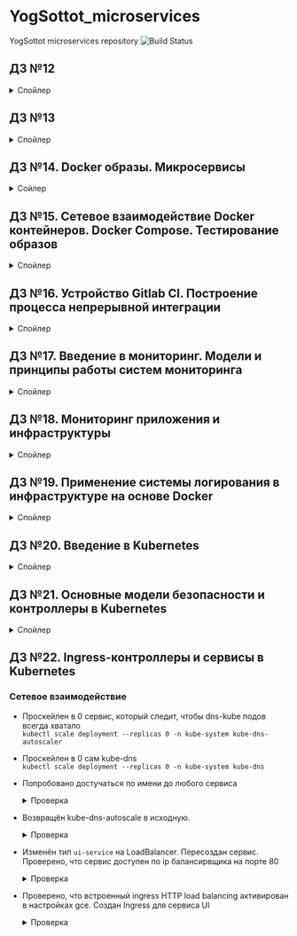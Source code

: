 # YogSottot_microservices

YogSottot microservices repository ![Build Status](https://travis-ci.com/Otus-DevOps-2018-11/YogSottot_microservices.svg?branch=master)

## ДЗ №12  

<details><summary>Спойлер</summary><p>

- Установлены Docker, docker-compose, docker-machine  
- Запущен ```docker run hello-world```  
- Запущен ```docker run -it ubuntu:16.04 /bin/bash``` несколько раз с созданием файл в одном из контейнеров  
- Найден старый контейнер ```docker ps -a```
- Подключился к старому контейнеру ```docker start 4c47507d586b && docker attach 4c47507d586b```  
- Создал образ на основе этого контейнера ```docker commit 4c47507d586b yogsottot/ubuntu-tmp-file```
- Сохранил вывод команды ```docker images``` в файл ```docker-monolith/docker-1.log```  

### Задание со *  

- Сравнил вывод двух следующих команд  

  ```bash

  >docker inspect <u_container_id>
  >docker inspect <u_image_id>
  
  ```

- На основе вывода команд выяснил чем отличается контейнер от образа. Объяснение дописано в файл docker-monolith/docker-1.log  

</p></details>

## ДЗ №13  

<details><summary>Спойлер</summary><p>

- Создан новый проект в gce ```gcloud projects create docker-231609 --name docker``` и выбран по умолчанию ```gcloud config set project docker-231609```  
- Экспортирована переменная с id проекта ```export GOOGLE_PROJECT=docker-231609```
- Создана впс в gcp с помощью docker-machine

  ```bash

  $ docker-machine create --driver google \
  --google-machine-image https://www.googleapis.com/compute/v1/projects/ubuntu-os-cloud/global/images/family/ubuntu-1604-lts \
  --google-machine-type n1-standard-1 \
  --google-zone europe-north1-b \
  docker-host
  
  ```

  <details><summary>Запуск</summary><p>

  ```bash
  Running pre-create checks...
  (docker-host) Check that the project exists
  (docker-host) Check if the instance already exists
  Creating machine...
  (docker-host) Generating SSH Key
  (docker-host) Creating host...
  (docker-host) Opening firewall ports
  (docker-host) Creating instance
  (docker-host) Waiting for Instance
  (docker-host) Uploading SSH Key
  Waiting for machine to be running, this may take a few minutes...
  Detecting operating system of created instance...
  Waiting for SSH to be available...
  Detecting the provisioner...
  Provisioning with ubuntu(systemd)...
  Installing Docker...
  Copying certs to the local machine directory...
  Copying certs to the remote machine...
  Setting Docker configuration on the remote daemon...
  Checking connection to Docker...
  Docker is up and running!
  To see how to connect your Docker Client to the Docker Engine running on this virtual machine, run: docker-machine env docker-host

  ```

  ```bash

  docker-machine env docker-host
  export DOCKER_TLS_VERIFY="1"
  export DOCKER_HOST="tcp://35.228.237.45:2376"
  export DOCKER_CERT_PATH="~/.docker/machine/machines/docker-host"
  export DOCKER_MACHINE_NAME="docker-host"
  # Run this command to configure your shell:
  # eval $(docker-machine env docker-host)

  ```

  </p></details>

- Добавлены dockerfile и дополнительные файлы для создания образа  
- Создан образ

  <details><summary>Создание</summary><p>

  ```bash

  docker build -t reddit:latest .
  ...
      Removing intermediate container bb9ca919facb
   ---> 83511ea833a6
  Step 9/10 : RUN chmod 0777 /start.sh
   ---> Running in 701a752398c7
  Removing intermediate container 701a752398c7
   ---> 6467da45c817
  Step 10/10 : CMD ["/start.sh"]
   ---> Running in e35e7764a918
  Removing intermediate container e35e7764a918
   ---> 46b066c0201a
  Successfully built 46b066c0201a
  Successfully tagged reddit:latest

  ```

  ```bash

  > docker images -a
  REPOSITORY          TAG                 IMAGE ID            CREATED             SIZE
  <none>              <none>              6467da45c817        3 minutes ago       678MB
  reddit              latest              46b066c0201a        3 minutes ago       678MB
  <none>              <none>              83511ea833a6        3 minutes ago       678MB
  <none>              <none>              fb427dbce449        3 minutes ago       639MB
  <none>              <none>              b2b1cf19a8e9        3 minutes ago       639MB
  <none>              <none>              1eeb04537b82        3 minutes ago       639MB
  <none>              <none>              c9f32f0bc094        3 minutes ago       639MB
  <none>              <none>              8cb982c3c72f        3 minutes ago       638MB
  <none>              <none>              45c5c48188b6        4 minutes ago       636MB
  ubuntu              16.04               7e87e2b3bf7a        3 weeks ago         117MB

  ```

  </p></details>

- Запущен контейнер ```docker run --name reddit -d --network=host reddit:latest```  
- Разрешён входящий TCP-трафик на порт 9292

  ```bash

  $ gcloud compute firewall-rules create reddit-app \
  --allow tcp:9292 \
  --target-tags=docker-machine \
  --description="Allow PUMA connections" \
  --direction=INGRESS

  ```

- Проверено, что приложение стало доступным  
- Аутентифицирован на docker hub с хранением секрета через [```docker-credential-pass```](https://github.com/docker/docker-credential-helpers/issues/102#issuecomment-388974092)  
- Образ помечен тегом ```docker tag reddit:latest yogsottot/otus-reddit:1.0```  
- Образ загружен в docker.hub ```docker push yogsottot/otus-reddit:1.0```  
- Загруженный контейнер запущен локально ```docker run --name reddit -d -p 9292:9292 yogsottot/otus-reddit:1.0```  

- C помощью следующих команд:
  - изучены логи контейнера ```docker logs reddit -f```

    <details><summary>Логи контейнера</summary><p>

    ```bash
  
    >docker logs reddit -f
    about to fork child process, waiting until server is ready for connections.
    forked process: 9
    ERROR: child process failed, exited with error number 100
    Puma starting in single mode...
    * Version 3.10.0 (ruby 2.3.1-p112), codename: Russell's Teapot
    * Min threads: 0, max threads: 16
    * Environment: development
    /reddit/helpers.rb:4: warning: redefining `object_id' may cause serious problems
    D, [2019-02-13T11:38:16.872960 #14] DEBUG -- : MONGODB | Topology type 'unknown' initializing.
    D, [2019-02-13T11:38:16.873074 #14] DEBUG -- : MONGODB | Server 127.0.0.1:27017 initializing.
    D, [2019-02-13T11:56:02.170351 #13] DEBUG -- : MONGODB | Connection refused - connect(2) for 127.0.0.1:27017
    * Listening on tcp://0.0.0.0:9292
    Use Ctrl-C to stop

    ```

    </p></details>

  - зашёл в выполняемый контейнер ```docker exec -it reddit bash```
  - посмотрел список процессов  ```ps auxf```

    <details><summary>Процессы контейнера</summary><p>

    ```bash

    root@e88d520c0836:/# ps auxf
    USER       PID %CPU %MEM    VSZ   RSS TTY      STAT START   TIME COMMAND
    root       174  0.0  0.0  18236  3316 pts/0    Ss   11:59   0:00 bash
    root       234  0.0  0.0  34424  2960 pts/0    R+   12:00   0:00  \_ ps auxf
    root         1  0.0  0.0  18032  2772 ?        Ss   11:56   0:00 bash /start.sh
    root        13  0.2  0.4 651060 32428 ?        Sl   11:56   0:00 puma 3.10.0 (tcp://0.0.0.0:9292) [reddit]

    ```

    </p></details>

  - при просмотре логов была выявлена проблема с запуском mongodb

    <details><summary>Логи mongodb</summary><p>

    ```bash

    ERROR: Insufficient free space for journal files
    [initandlisten] Please make at least 3379MB available in /var/lib/mongodb/journal or use --smallfiles
  
    ```

    </p></details>

    Проблема решена путём внесения изменений в конфиг ```mongod.conf```, а также исправлением опечатки в ```start.sh```  
    Был создан исправленный образ yogsottot/otus-reddit:1.02
    Удалил старый контейнер и запустил новый ```docker run --name reddit -d -p 9292:9292 yogsottot/otus-reddit:1.02```

    <details><summary>Изменения</summary><p>

    ```bash
    cat /etc/mongod.conf

    storage:
        smallFiles: true

    ```

    ```bash

    cat start.sh
    --config /etc/mongod.conf вместо /etc/mongodb.conf

    ```

    </p></details>

  - вызвал остановку контейнера ```killall5 1```
  - запустил его повторно ```docker start reddit```, убедился, что приложение работает корректно  
  - остановил и удалил ```docker stop reddit && docker rm reddit```
  - запустил контейнер без запуска приложения и посмотрел процессы ```docker run --name reddit --rm -it yogsottot/otus-reddit:1.02 bash```

    <details><summary>Без запуска приложения</summary><p>

    ```bash

    >docker run --name reddit --rm -it yogsottot/otus-reddit:1.02 bash
    root@f0fa490388bd:/# ps auxf
    USER       PID %CPU %MEM    VSZ   RSS TTY      STAT START   TIME COMMAND
    root         1  0.6  0.0  18236  3220 pts/0    Ss   14:09   0:00 bash
    root        15  0.0  0.0  34424  2844 pts/0    R+   14:09   0:00 ps auxf
    root@f0fa490388bd:/# exit

    ```

    </p></details>

  - посмотрел подробную информацию об образе ```docker inspect yogsottot/otus-reddit:1.02```

    <details><summary>Информация об образе</summary><p>

    ```bash

    >docker inspect yogsottot/otus-reddit:1.02
    [
        {
            "Id": "sha256:7c4894d7591c103ddae2383800ca942bf2e3fd476c83ec2e60d9361c938c2686",
            "RepoTags": [
                "yogsottot/otus-reddit:1.02"
            ],
            "RepoDigests": [
                "yogsottot/otus-reddit@sha256:4b20de2c1144e38a4ebf161b71ded27daa82448e9868d39eea511b17f1914e6f"
            ],
            "Parent": "",
            "Comment": "",
            "Created": "2019-02-13T13:03:36.805788752Z",
            "Container": "2faf0287353c17766520c61a47729bd4d5bfdd0efeffddb67bcb9bada2a530f1",
            "ContainerConfig": {
                "Hostname": "2faf0287353c",
                "Domainname": "",
                "User": "",
                "AttachStdin": false,
                "AttachStdout": false,
                "AttachStderr": false,
                "Tty": false,
                "OpenStdin": false,
                "StdinOnce": false,
                "Env": [
                    "PATH=/usr/local/sbin:/usr/local/bin:/usr/sbin:/usr/bin:/sbin:/bin"
                ],
                "Cmd": [
                    "/bin/sh",
                    "-c",
                    "#(nop) ",
                    "CMD [\"/start.sh\"]"
                ],
                "ArgsEscaped": true,
                "Image": "sha256:add263cec92cd867829f5886de5b9b67ac47bec21869575dd39d487a970bfa5d",
                "Volumes": null,
                "WorkingDir": "",
                "Entrypoint": null,
                "OnBuild": null,
                "Labels": {}
            },
            "DockerVersion": "18.09.2",
            "Author": "",
            "Config": {
                "Hostname": "",
                "Domainname": "",
                "User": "",
                "AttachStdin": false,
                "AttachStdout": false,
                "AttachStderr": false,
                "Tty": false,
                "OpenStdin": false,
                "StdinOnce": false,
                "Env": [
                    "PATH=/usr/local/sbin:/usr/local/bin:/usr/sbin:/usr/bin:/sbin:/bin"
                ],
                "Cmd": [
                    "/start.sh"
                ],
                "ArgsEscaped": true,
                "Image": "sha256:add263cec92cd867829f5886de5b9b67ac47bec21869575dd39d487a970bfa5d",
                "Volumes": null,
                "WorkingDir": "",
                "Entrypoint": null,
                "OnBuild": null,
                "Labels": null
            },
            "Architecture": "amd64",
            "Os": "linux",
            "Size": 678186931,
            "VirtualSize": 678186931,
            "GraphDriver": {
                "Data": {
                    "LowerDir": "/var/lib/docker/overlay2/075c4eb4b1d86e01be73c46c5bda1691933a9f2d4e8e34934cea2504e5e0c5e8/diff:/var/lib/docker/overlay2/d09c0bd543b4394806759ee13751279545a07f741cc9f72d0f5e14aa440e435a/diff:/var/lib/docker/overlay2/d79588ff9afdef1cd931329adb21f1857831e0e719e6ad5d93722e9ca6155896/diff:/var/lib/docker/overlay2/dc714f7b9be2e07e502a63fe948d1bbfb48aa81d8e5186c4cf06e5f458429b6e/diff:/var/lib/docker/overlay2/071db8621e40b6b79817e090de8c546eb726540a31d44e96b693ad014ab0635a/diff:/var/lib/docker/overlay2/2afd26f1614689031ad1f1b1d663789d288344c57b824812a916ec7982c407ff/diff:/var/lib/docker/overlay2/e30dbb3415a8a704609596e465bff304bf65d55ad8321be8a823c1c52a41695b/diff:/var/lib/docker/overlay2/d23eee8a190cff4ce21abf6aeb8ddc298378b8a5eeb2a408d2af5b5c65c8dede/diff:/var/lib/docker/overlay2/af577f34abcd2995c0c90e63da250b75cc5e860bd6cc5c406cf3e8b16d989f2d/diff:/var/lib/docker/overlay2/a1b5dbb6f13937fe6a5981c060ea5be1abbff2345323ec0431b392a54563ccf2/diff:/var/lib/docker/overlay2/95fb9d6f751847de59e731c3aa30ffe9a4cf41d92c6fa5d63b3c54cc4dfe930a/diff",
                    "MergedDir": "/var/lib/docker/overlay2/d2bfd45def40d502a69561472a1a635cd6b069af7a1646e9f74284fe82171870/merged",
                    "UpperDir": "/var/lib/docker/overlay2/d2bfd45def40d502a69561472a1a635cd6b069af7a1646e9f74284fe82171870/diff",
                    "WorkDir": "/var/lib/docker/overlay2/d2bfd45def40d502a69561472a1a635cd6b069af7a1646e9f74284fe82171870/work"
                },
                "Name": "overlay2"
            },
            "RootFS": {
                "Type": "layers",
                "Layers": [
                    "sha256:0de2edf7bff41238438e25b6f2de055b97c7fb6fe095cd560c2095b8dd70fc99",
                    "sha256:b2fd8b4c3da7e720f748179985ff20f537d504a9f4b0df09ac7611b390addab8",
                    "sha256:f67191ae09b8f583063c9f2e369ce3743a4f4eca91e2f7c4c3e4f5a7fba6b24a",
                    "sha256:68dda0c9a8cd82911fa164ad1461ded7901784ddc4f221c3bd0ae6acbea7ad36",
                    "sha256:24f80a2c71e08dd40ec4cbdffffdc5f406fcc9d51c830059097eefeff554674c",
                    "sha256:2840ac005625268ba87ebd14686c1d9411a9a9facfa79ed7b63d629b419382f2",
                    "sha256:9eb6337a262e08b183c3c53b08f1d0f7fe30c87fc3d731e864abdb7c645b037e",
                    "sha256:5b4c71b573d0ebe0230d450af565f08991612273a8538af0deae06cf95354f39",
                    "sha256:113f3a69854f4cff82457e4612564c72cb3b80bd2759034e1a63e6b1d14b12ca",
                    "sha256:10eaa0370604cc74429c7043eeb91d98e9d39389e1f84c29169c6d28ed12f7d5",
                    "sha256:212ea33e1c32c571e618bd409bc8ddb78078221e563780b364fce2983e31a711",
                    "sha256:7ab07c89835047f072949816054c1c685bec9f0e2154e4c50ae4c2c2f997c90d"
                ]
            },
            "Metadata": {
                "LastTagTime": "0001-01-01T00:00:00Z"
            }
        }
    ]

    ```

    </p></details>

  - вывел только определенный фрагмент информации ```docker inspect yogsottot/otus-reddit:1.02 -f '{{.ContainerConfig.Cmd}}'```

    <details><summary>Проверка</summary><p>

    ```bash

    >docker inspect yogsottot/otus-reddit:1.02 -f '{{.ContainerConfig.Cmd}}'
    [/bin/sh -c #(nop)  CMD ["/start.sh"]]

    ```

    </p></details>

  - запустил приложение и добавил/удалил папки и посмотрел дифф,
  
    <details><summary>Проверка</summary><p>

    ```bash

    >docker run --name reddit -d -p 9292:9292 yogsottot/otus-reddit:1.02
    d2981256e51c6b2dd96c768013c7b2c7d81b97bcc2a6cf1ba5e150c49b7ecc12

    >docker exec -it reddit bash
    root@d2981256e51c:/# mkdir /test1234
    root@d2981256e51c:/# touch /test1234/testfile
    root@d2981256e51c:/# rmdir /opt
    root@d2981256e51c:/# exit
    exit

    >docker diff reddit
    C /var
    C /var/lib
    C /var/lib/mongodb
    A /var/lib/mongodb/_tmp
    A /var/lib/mongodb/journal
    A /var/lib/mongodb/journal/j._0
    A /var/lib/mongodb/journal/prealloc.1
    A /var/lib/mongodb/journal/prealloc.2
    A /var/lib/mongodb/local.0
    A /var/lib/mongodb/local.ns
    A /var/lib/mongodb/mongod.lock
    C /var/log
    C /var/log/mongodb
    A /var/log/mongodb/mongod.log
    C /root
    A /root/.bash_history
    A /test1234
    A /test1234/testfile
    C /tmp
    A /tmp/mongodb-27017.sock
    D /opt

    ```

    </p></details>

  - проверил что после остановки и удаления контейнера никаких изменений не останется:

    <details><summary>Проверка</summary><p>

    ```bash

    >docker stop reddit && docker rm reddit
    reddit
    reddit

    >docker run --name reddit --rm -it yogsottot/otus-reddit:1.02 bash
    root@0baad30581f4:/# ls /
    bin  boot  dev  etc  home  lib  lib64  media  mnt  opt  proc  reddit  root  run  sbin  srv  start.sh  sys  tmp  usr  var

    ```

    </p></details>

### Задание со *  

- Настроено поднятие инстансов с помощью Terraform, их количество задается переменной ```count_app```  
  ```cd terraform/stage && terraform get && terraform init && terraform apply -auto-approve=true```  
- Добавлено несколько плейбуков Ansible (```site_dynamic.yml```, ```docker_dynamic.yml```, ```deploy_dynamic.yml```) с использованием динамического инвентори для установки докера и запуска там образа приложения. Используется скрипт ```gce_googleapiclient.py```. Отличается от ```gce.py``` тем, что использует для авторизации тот же механизм, что и утилиты gcloud. Нет необходимости скачивать service_account.json
- Добавлен шаблон пакера, который делает образ с уже установленным Docker с помощью плейбука ```packer_docker.yml```  
  ```packer.io build -var-file=docker-monolith/infra/packer/variables.json docker-monolith/infra/packer/docker.json```

  <details><summary>Создание образа</summary><p>

  ```bash

  >packer.io validate -var-file=docker-monolith/infra/packer/variables.json docker-monolith/infra/packer/docker.json
  Template validated successfully.

  >packer.io build -var-file=docker-monolith/infra/packer/variables.json docker-monolith/infra/packer/docker.json
  googlecompute output will be in this color.

  ==> googlecompute: Checking image does not exist...
  ==> googlecompute: Creating temporary SSH key for instance...
  ==> googlecompute: Using image: ubuntu-1604-xenial-v20190212
  ==> googlecompute: Creating instance...
      googlecompute: Loading zone: europe-north1-b
      googlecompute: Loading machine type: f1-micro
      googlecompute: Requesting instance creation...
      googlecompute: Waiting for creation operation to complete...
      googlecompute: Instance has been created!
  ==> googlecompute: Waiting for the instance to become running...
      googlecompute: IP: 35.228.178.92
  ==> googlecompute: Using ssh communicator to connect: 35.228.178.92
  ==> googlecompute: Waiting for SSH to become available...
  ==> googlecompute: Connected to SSH!
  ==> googlecompute: Provisioning with Ansible...
  ==> googlecompute: Executing Ansible: ansible-playbook --extra-vars packer_build_name=googlecompute packer_builder_type=googlecompute -i /tmp/packer-provisioner-ansible167512139 ~/YogSottot_microservices/docker-monolith/infra/ansible/playbooks/packer_docker.yml -e ansible_ssh_private_key_file=/tmp/ansible-key903690140
      googlecompute:
      googlecompute: PLAY [Configure App] ***********************************************************
      googlecompute:
      googlecompute: TASK [Gathering Facts] *********************************************************
      googlecompute: ok: [default]
      googlecompute:
      googlecompute: TASK [geerlingguy.docker : include_tasks] **************************************
      googlecompute: skipping: [default]
      googlecompute:
      googlecompute: TASK [geerlingguy.docker : include_tasks] **************************************
      googlecompute: included: ~/YogSottot_microservices/docker-monolith/infra/ansible/roles/geerlingguy.docker/tasks/setup-Debian.yml for default
      googlecompute:
      googlecompute: TASK [geerlingguy.docker : Ensure old versions of Docker are not installed.] ***
      googlecompute: ok: [default]
      googlecompute:
      googlecompute: TASK [geerlingguy.docker : Ensure dependencies are installed.] *****************
      googlecompute: ok: [default]
      googlecompute:
      googlecompute: TASK [geerlingguy.docker : Add Docker apt key.] ********************************
      googlecompute: changed: [default]
      googlecompute:
      googlecompute: TASK [geerlingguy.docker : Ensure curl is present (on older systems without SNI).] ***
      googlecompute: skipping: [default]
      googlecompute:
      googlecompute: TASK [geerlingguy.docker : Add Docker apt key (alternative for older systems without SNI).] ***
      googlecompute: skipping: [default]
      googlecompute:
      googlecompute: TASK [geerlingguy.docker : Add Docker repository.] *****************************
      googlecompute: changed: [default]
      googlecompute:
      googlecompute: TASK [geerlingguy.docker : Install Docker.] ************************************
      googlecompute: changed: [default]
      googlecompute:
      googlecompute: TASK [geerlingguy.docker : Ensure containerd service dir exists.] **************
      googlecompute: changed: [default]
      googlecompute:
      googlecompute: TASK [geerlingguy.docker : Add shim to ensure Docker can start in all environments.] ***
      googlecompute: changed: [default]
      googlecompute:
      googlecompute: TASK [geerlingguy.docker : Reload systemd daemon if template is changed.] ******
      googlecompute: ok: [default]
      googlecompute:
      googlecompute: TASK [geerlingguy.docker : Ensure Docker is started and enabled at boot.] ******
      googlecompute: ok: [default]
      googlecompute:
      googlecompute: RUNNING HANDLER [geerlingguy.docker : restart docker] **************************
      googlecompute: changed: [default]
      googlecompute:
      googlecompute: TASK [geerlingguy.docker : include_tasks] **************************************
      googlecompute: skipping: [default]
      googlecompute:
      googlecompute: TASK [geerlingguy.docker : include_tasks] **************************************
      googlecompute: skipping: [default]
      googlecompute:
      googlecompute: PLAY RECAP *********************************************************************
      googlecompute: default                    : ok=12   changed=6    unreachable=0    failed=0
      googlecompute:
  ==> googlecompute: Deleting instance...
      googlecompute: Instance has been deleted!
  ==> googlecompute: Creating image...
  ==> googlecompute: Deleting disk...
      googlecompute: Disk has been deleted!
  Build 'googlecompute' finished.
  
  ==> Builds finished. The artifacts of successful builds are:
  --> googlecompute: A disk image was created: reddit-docker-1550134658

  ```

  </p></details>

</p></details>

## ДЗ №14. Docker образы. Микросервисы  

<details><summary>Сойлер</summary><p>

- Скачан архив reddit-microservices и добавлены докерфайлы. Учтены замечания hadolint.
- Запущена сборка контейнеров.  
  ```docker build -t yogsottot/post:1.0 ./post-py```  

  <details><summary>сборка</summary><p>

  ```bash

   unable to execute 'gcc': No such file or directory
   error: command 'gcc' failed with exit status 1

  ```

  Добавил установку gcc в dockerfile

  ```bash

  Successfully built 8d1048ab658c
  Successfully tagged yogsottot/post:1.0

  ```

  </p></details>

  ```docker build -t yogsottot/comment:1.0 ./comment```  
  ```docker build -t yogsottot/ui:1.0 ./ui```  

- Создадна специальная сеть для приложения ```docker network create reddit```  
- Запущены контейнеры  
  
  <details><summary>Команды запуска</summary><p>

  ```bash

  docker run -d --network=reddit \
  --network-alias=post_db --network-alias=comment_db mongo:latest
  docker run -d --network=reddit \
  --network-alias=post yogsottot/post:1.0
  docker run -d --network=reddit \
  --network-alias=comment yogsottot/comment:1.0
  docker run -d --network=reddit \
  -p 9292:9292 yogsottot/ui:1.0

  ```

  </p></details>

- Проверена работа приложения  

  <details><summary>Тест</summary><p>

  ![reddit](https://i.imgur.com/EJGFtbF.png)

  </p></details>

### Задание со ⭐  

- Остановлены контейнеры: ```docker kill $(docker ps -q)```
- Запущены контейнеры с другими сетевыми алиасами
- При запуске контейнеров (docker run) заданы переменные окружения соответствующие новым сетевым
алиасам, не пересоздавая образ  
  
  <details><summary>Запуск</summary><p>

  ```bash

  docker run -d --network=reddit \
  --network-alias=post_db_test1 --network-alias=comment_db_test1 mongo:latest
  docker run -d --env "POST_DATABASE_HOST=post_db_test1" --network=reddit \
  --network-alias=post_test1 yogsottot/post:1.0
  docker run -d --env "COMMENT_DATABASE_HOST=comment_db_test1" --network=reddit \
  --network-alias=comment_test1 yogsottot/comment:1.0
  docker run -d --env "POST_SERVICE_HOST=post_test1" --env "COMMENT_SERVICE_HOST=comment_test1" --network=reddit \
  -p 9292:9292 yogsottot/ui:1.0

  ```

  </p></details>

- Проверена работоспособность сервиса  

  <details><summary>Тест</summary><p>

  ![reddit](https://i.imgur.com/343Kvi9.png)

  </p></details>

### Уменьшение образов  

- Проверен текущий размер ```docker images```

  <details><summary>размеры</summary><p>

    ```bash

    >docker images
    REPOSITORY          TAG                 IMAGE ID            CREATED             SIZE
    yogsottot/ui        1.0                 a5d1712293ce        About an hour ago   767MB
    yogsottot/comment   1.0                 6f09813109a0        About an hour ago   765MB
    yogsottot/post      1.0                 8d1048ab658c        About an hour ago   198MB
    <none>              <none>              72aba88ff33d        About an hour ago   88.6MB
    <none>              <none>              4d85cb9b8aeb        About an hour ago   257MB
    <none>              <none>              f13ada26a87e        About an hour ago   257MB
    <none>              <none>              745ef9e135eb        About an hour ago   88.6MB
    <none>              <none>              a58bdd4d0f43        2 hours ago         88.6MB
    mongo               latest              0da05d84b1fe        9 days ago          394MB
    ruby                2.2                 6c8e6f9667b2        9 months ago        715MB
    python              3.6.0-alpine        cb178ebbf0f2        23 months ago       88.6MB

    ```

    </p></details>

- Изменён и собран новый образ ui ```docker build -t yogsottot/ui:2.0 ./ui```

  <details><summary>новый размер</summary><p>

  ```bash

  >docker images
  REPOSITORY          TAG                 IMAGE ID            CREATED             SIZE
  yogsottot/ui        2.0                 7a08f0564a4b        3 seconds ago       398MB
  yogsottot/ui        1.0                 a5d1712293ce        About an hour ago   767MB
  yogsottot/comment   1.0                 6f09813109a0        About an hour ago   765MB
  yogsottot/post      1.0                 8d1048ab658c        About an hour ago   198MB
  <none>              <none>              72aba88ff33d        About an hour ago   88.6MB
  <none>              <none>              4d85cb9b8aeb        2 hours ago         257MB
  <none>              <none>              f13ada26a87e        2 hours ago         257MB
  <none>              <none>              745ef9e135eb        2 hours ago         88.6MB
  <none>              <none>              a58bdd4d0f43        2 hours ago         88.6MB
  mongo               latest              0da05d84b1fe        9 days ago          394MB
  ubuntu              16.04               7e87e2b3bf7a        3 weeks ago         117MB
  ruby                2.2                 6c8e6f9667b2        9 months ago        715MB
  python              3.6.0-alpine        cb178ebbf0f2        23 months ago       88.6MB

  ```

  </p></details>

#### Задания со ⭐  

- Собраны образы ui-2.3 / comment-1.6 на основе Alpine Linux  

  <details><summary>новый размер</summary><p>

  ```bash

  >docker images
  yogsottot/ui        2.3                 60e670a09925        6 seconds ago        38.6MB
  yogsottot/ui        2.2                 d6df5c580d72        4 seconds ago        208MB
  yogsottot/ui        2.0                 7a08f0564a4b        3 hours ago          398MB
  yogsottot/ui        1.0                 a5d1712293ce        4 hours ago          767MB
  yogsottot/comment   1.6                 a132beb50a01        7 seconds ago        36.2MB
  yogsottot/comment   1.5                 6cc1d265f29b        6 minutes ago        206MB
  yogsottot/comment   1.0                 6f09813109a0        4 hours ago          765MB
  
  ```

  </p></details>

- Добавлены файлы .dockerignore  
- Добавил удаление pip cache ```rm -r /root/.cache``` в ```post-py``` и удаление сборочных зависимостей (gcc musl). Снижен размер образа на 92 Мб.
  
  <details><summary>новый размер /post</summary><p>

  ```bash

  >docker images
  yogsottot/post      1.5                 e58d479f8fdd        About a minute ago  106MB
  yogsottot/post      1.0                 8d1048ab658c        3 hours ago         198MB

  ```

  </p></details>

### Работа с volume  

- Создан Docker volume: ```docker volume create reddit_db```  
- Подключен к контейнеру с MongoDB  ```-v reddit_db:/data/db```  
- Запущено приложение, создано сообщение.

  <details><summary>Команды запуска</summary><p>

  ```bash

  docker run -d --network=reddit \
  --network-alias=post_db --network-alias=comment_db -v reddit_db:/data/db mongo:latest
  docker run -d --network=reddit \
  --network-alias=post yogsottot/post:1.5
  docker run -d --network=reddit \
  --network-alias=comment yogsottot/comment:1.6
  docker run -d --network=reddit \
  -p 9292:9292 yogsottot/ui:2.3

  ```

  </p></details>

- Перезапущено приложение. Проверено что сообщение осталось на месте.  
  
  <details><summary>Тест</summary><p>

  ![reddit](https://i.imgur.com/TxbhKE9.png)

  </p></details>

</p></details>

## ДЗ №15. Сетевое взаимодействие Docker контейнеров. Docker Compose. Тестирование образов  

<details><summary>Спойлер</summary><p>

### Сетевые драйверы  

#### None network driver  

- Выполнен ```ifconfig``` в контейнере ```joffotron/docker-net-tools```

  <details><summary>Результат</summary><p>

  ```bash

  >docker run -ti --rm --network none joffotron/docker-net-tools -c ifconfig
  Unable to find image 'joffotron/docker-net-tools:latest' locally
  latest: Pulling from joffotron/docker-net-tools
  3690ec4760f9: Pull complete
  0905b79e95dc: Pull complete
  Digest: sha256:5752abdc4351a75e9daec681c1a6babfec03b317b273fc56f953592e6218d5b5
  Status: Downloaded newer image for joffotron/docker-net-tools:latest
  lo        Link encap:Local Loopback  
            inet addr:127.0.0.1  Mask:255.0.0.0
            UP LOOPBACK RUNNING  MTU:65536  Metric:1
            RX packets:0 errors:0 dropped:0 overruns:0 frame:0
            TX packets:0 errors:0 dropped:0 overruns:0 carrier:0
            collisions:0 txqueuelen:1000
            RX bytes:0 (0.0 B)  TX bytes:0 (0.0 B)

  ```

  </p></details>

#### Host network driver  

- Выполнен ```ifconfig``` в контейнере ```joffotron/docker-net-tools```

  <details><summary>Результат</summary><p>

  ```bash

  >docker run -ti --rm --network host joffotron/docker-net-tools -c ifconfig
  docker0   Link encap:Ethernet  HWaddr 02:42:43:BE:92:1B  
            inet addr:172.17.0.1  Bcast:172.17.255.255  Mask:255.255.0.0
            UP BROADCAST MULTICAST  MTU:1500  Metric:1
            RX packets:0 errors:0 dropped:0 overruns:0 frame:0
            TX packets:0 errors:0 dropped:0 overruns:0 carrier:0
            collisions:0 txqueuelen:0
            RX bytes:0 (0.0 B)  TX bytes:0 (0.0 B)
  
  ens4      Link encap:Ethernet  HWaddr 42:01:0A:A6:00:0F  
            inet addr:10.166.0.15  Bcast:10.166.0.15  Mask:255.255.255.255
            inet6 addr: fe80::4001:aff:fea6:f%32511/64 Scope:Link
            UP BROADCAST RUNNING MULTICAST  MTU:1460  Metric:1
            RX packets:5735 errors:0 dropped:0 overruns:0 frame:0
            TX packets:4861 errors:0 dropped:0 overruns:0 carrier:0
            collisions:0 txqueuelen:1000
            RX bytes:82716762 (78.8 MiB)  TX bytes:459695 (448.9 KiB)
  
  lo        Link encap:Local Loopback  
            inet addr:127.0.0.1  Mask:255.0.0.0
            inet6 addr: ::1%32511/128 Scope:Host
            UP LOOPBACK RUNNING  MTU:65536  Metric:1
            RX packets:0 errors:0 dropped:0 overruns:0 frame:0
            TX packets:0 errors:0 dropped:0 overruns:0 carrier:0
            collisions:0 txqueuelen:1000
            RX bytes:0 (0.0 B)  TX bytes:0 (0.0 B)

  ```

  </p></details>

- Выполнен ```ifconfig``` непосредственно на хосте. Результаты одинаковы, так как используется сеть хоста.

  <details><summary>Результат</summary><p>

  ```bash

  >docker-machine ssh docker-host ifconfig
  docker0   Link encap:Ethernet  HWaddr 02:42:43:be:92:1b  
            inet addr:172.17.0.1  Bcast:172.17.255.255  Mask:255.255.0.0
            UP BROADCAST MULTICAST  MTU:1500  Metric:1
            RX packets:0 errors:0 dropped:0 overruns:0 frame:0
            TX packets:0 errors:0 dropped:0 overruns:0 carrier:0
            collisions:0 txqueuelen:0 
            RX bytes:0 (0.0 B)  TX bytes:0 (0.0 B)
  
  ens4      Link encap:Ethernet  HWaddr 42:01:0a:a6:00:0f  
            inet addr:10.166.0.15  Bcast:10.166.0.15  Mask:255.255.255.255
            inet6 addr: fe80::4001:aff:fea6:f/64 Scope:Link
            UP BROADCAST RUNNING MULTICAST  MTU:1460  Metric:1
            RX packets:5789 errors:0 dropped:0 overruns:0 frame:0
            TX packets:4912 errors:0 dropped:0 overruns:0 carrier:0
            collisions:0 txqueuelen:1000 
            RX bytes:82726568 (82.7 MB)  TX bytes:468659 (468.6 KB)
  
  lo        Link encap:Local Loopback  
            inet addr:127.0.0.1  Mask:255.0.0.0
            inet6 addr: ::1/128 Scope:Host
            UP LOOPBACK RUNNING  MTU:65536  Metric:1
            RX packets:0 errors:0 dropped:0 overruns:0 frame:0
            TX packets:0 errors:0 dropped:0 overruns:0 carrier:0
            collisions:0 txqueuelen:1000 
            RX bytes:0 (0.0 B)  TX bytes:0 (0.0 B)


  ```

  </p></details>

- Запущен несколько раз (2-4) ```docker run --network host -d nginx```. В ```docker ps``` видно, что остался запущен только один контейнер. Это происходит из-за того, что используется один интерфейс и порт уже занят, остальные контейнеры падают с ошибкой.  
- Выполнена команда ```docker-machine ssh docker-host 'sudo ln -s /var/run/docker/netns /var/run/netns'```
- Теперь можно просматривать существующие в данный момент ```net-namespaces``` с помощью команды: ```docker-machine ssh docker-host 'sudo ip netns'```  
- Повторены запуски контейнеров с использованием драйверов ```none``` и ```host``` и просмотрено, как меняется список namespace-ов

  <details><summary>none</summary><p>

  ```bash

  >docker run -ti --rm --network none joffotron/docker-net-tools -c ifconfig
  lo        Link encap:Local Loopback  
            inet addr:127.0.0.1  Mask:255.0.0.0
            UP LOOPBACK RUNNING  MTU:65536  Metric:1
            RX packets:0 errors:0 dropped:0 overruns:0 frame:0
            TX packets:0 errors:0 dropped:0 overruns:0 carrier:0
            collisions:0 txqueuelen:1000
            RX bytes:0 (0.0 B)  TX bytes:0 (0.0 B)

  >docker-machine ssh docker-host 'sudo ip netns'
  RTNETLINK answers: Invalid argument
  RTNETLINK answers: Invalid argument
  82c6b5ac974e
  default

  ```

  </p></details>

  <details><summary>host</summary><p>

  ```bash

  sudo docker run --network host -d nginx ; sudo ip netns
  c9c659c97ac73c81d70abf371b6d75cf207d8d6d83c2fdd967ac4794f1532f2a
  default
  docker-user@docker-host:~$ sudo docker run --network host -d nginx ; sudo ip netns
  9f7130c39ea36eab06456cef23facc0cbb7fe10d7dc37ce4553a8a1f24a19d57
  default
  docker-user@docker-host:~$ sudo docker run --network host -d nginx ; sudo ip netns
  c5ed6a16b5441dd53512d78b3de97b8be5e62a0d05d2ede1087f03d2b6796393
  default
  docker-user@docker-host:~$ sudo docker run --network host -d nginx ; sudo ip netns
  ad9c91b904c668693d6c73fc723f28144d0bd4dc9778ee8bba45b0270bb6fc4f
  default

  ```

  </p></details>

#### Bridge network driver  

- Создана bridge-сеть в docker ```docker network create reddit --driver bridge```
- Созданый образы и запущены контейнеры приложения

  <details><summary>Результат</summary><p>

  ```bash

  >docker run -d --network=reddit mongo:latest
  275bbb836d9441e124db82db384c93c9dc530ee698e896fa84fbb5e6d48512a0
  
  >docker run -d --network=reddit yogsottot/post:1.0
  b12dc50614f532eae9e9557bd3fa7741b0cc690165287d4d7936a12dc0091243
  
  >docker run -d --network=reddit yogsottot/comment:1.0
  326ce4126f0d8557aae2ad8d826ef796e5ad9492b7d746fc0a70ba5a00eabc0d
  
  >docker run -d --network=reddit -p 9292:9292 yogsottot/ui:1.0
  1c87de96124e9e8a2a9e9eec5f79be0070d0144a77893f9744d4306f539fc3ce

  ```

  </p></details>

- Проверено, что приложение функционирует некорректно. Созданы новые контейнеры с присвоением сетевых псевдонимов  

  <details><summary>Результат</summary><p>

  ```bash

  >docker kill $(docker ps -q)
  1c87de96124e
  326ce4126f0d
  b12dc50614f5
  275bbb836d94
  a1bc8daf4eb0
  
  >docker run -d --network=reddit --network-alias=post_db --network-alias=comment_db mongo:latest
  2d833cd504d45d8ab6631a2edf1364504b5a34df7c5eea08444f8450359f65cb
  
  >docker run -d --network=reddit --network-alias=post yogsottot/post:1.0
  1794db901b524405f7125da6c03cbda74ad2b50bb5300fc07e9c0321a1a91ca9
  
  >docker run -d --network=reddit --network-alias=comment yogsottot/comment:1.0
  40f52ef941d24d16e73ab33b067c0e96b3efc00689114031d87ca8fc08ee9d08
  
  >docker run -d --network=reddit -p 9292:9292 yogsottot/ui:1.0
  274842f11cd093432235b0f8a20e29223556d5f91d7609ac077a4b944be456fd

  ```

  </p></details>

- Приложение функционирует корректно  
- Запущен проект в 2-х bridge сетях. Так, чтобы сервис ui не имел доступа к базе данных  
  - Созданы docker-сети

    ```bash

    > docker network create back_net --subnet=10.0.2.0/24
    > docker network create front_net --subnet=10.0.1.0/24
  
    ```

  - Запущены контейнеры

    ```bash

    docker run -d --network=front_net -p 9292:9292 --name ui yogsottot/ui:1.0
    docker run -d --network=back_net --name comment yogsottot/comment:1.0
    docker run -d --network=back_net --name post yogsottot/post:1.0
    docker run -d --network=back_net --name mongo_db --network-alias=post_db --network-alias=comment_db mongo:latest

    ```

- Убедились, что приложени работает некорректно, так как Docker при инициализации контейнера может подключить к нему только 1
сеть  
- Подключены дополнительные сети для контейнеров post и comment  

  ```bash

  >docker network connect front_net post
  >docker network connect front_net comment

  ```

- Приложение работает корректно  
- Произведена установка пакета bridge-utils на docker-host

  ```bash

  docker-machine ssh docker-host
  sudo apt-get update && sudo apt-get install bridge-utils

  ```

- Выполнена команда ```docker network ls``` и найдены ID сетей, созданных в рамках проекта

  <details><summary>Результат</summary><p>

  ```bash

  sudo docker network ls
  NETWORK ID          NAME                DRIVER              SCOPE
  0736038172aa        back_net            bridge              local
  0e587934b032        bridge              bridge              local
  75f4f9d59467        front_net           bridge              local
  8b2a6e3bd204        host                host                local
  298c0549376b        none                null                local
  77aa870d23be        reddit              bridge              local

  ```

  </p></details>

- Выполнено ```ifconfig | grep br``` и найдены bridge-интерфейсы для каждой из сетей  

  <details><summary>Результат</summary><p>

  ```bash

  ifconfig | grep br
  br-0736038172aa Link encap:Ethernet  HWaddr 02:42:62:72:dd:81  
  br-75f4f9d59467 Link encap:Ethernet  HWaddr 02:42:c1:01:5c:5b  
  br-77aa870d23be Link encap:Ethernet  HWaddr 02:42:21:71:68:ef

  ```

  </p></details>

- Просмотрена информация о каждом интерфейсе

  <details><summary>Результат</summary><p>

  ```bash

  ~$ brctl show br-0736038172aa
  bridge name     bridge id               STP enabled     interfaces
  br-0736038172aa         8000.02426272dd81       no              veth70b6207
                                                          veth74deabe
                                                          vethee70efc
  ~$ brctl show br-75f4f9d59467
  bridge name     bridge id               STP enabled     interfaces
  br-75f4f9d59467         8000.0242c1015c5b       no              veth1a58b06
                                                          veth73dd2ad
                                                          veth9b151d5
  ~$ brctl show br-77aa870d23be
  bridge name     bridge id               STP enabled     interfaces
  br-77aa870d23be         8000.0242217168ef       no

  ```

  </p></details>

- Выполнено ```sudo iptables -nL -t nat```

  <details><summary>Результат</summary><p>

  ```bash

  sudo iptables -v -nL -t nat
  Chain PREROUTING (policy ACCEPT 2138 packets, 127K bytes)
   pkts bytes target     prot opt in     out     source               destination
    115  9826 DOCKER     all  --  *      *       0.0.0.0/0            0.0.0.0/0            ADDRTYPE match dst-type LOCAL
  
  Chain INPUT (policy ACCEPT 12 packets, 680 bytes)
   pkts bytes target     prot opt in     out     source               destination
  
  Chain OUTPUT (policy ACCEPT 68 packets, 4689 bytes)
   pkts bytes target     prot opt in     out     source               destination
      0     0 DOCKER     all  --  *      *       0.0.0.0/0           !127.0.0.0/8          ADDRTYPE match dst-type LOCAL
  
  Chain POSTROUTING (policy ACCEPT 2012 packets, 121K bytes)
   pkts bytes target     prot opt in     out     source               destination
    180  9270 MASQUERADE  all  --  *      !br-75f4f9d59467  10.0.1.0/24          0.0.0.0/0
      4   218 MASQUERADE  all  --  *      !br-0736038172aa  10.0.2.0/24          0.0.0.0/0
   3659  203K MASQUERADE  all  --  *      !br-77aa870d23be  172.18.0.0/16        0.0.0.0/0
    259 15707 MASQUERADE  all  --  *      !docker0  172.17.0.0/16        0.0.0.0/0
      0     0 MASQUERADE  tcp  --  *      *       10.0.1.2             10.0.1.2             tcp dpt:9292
  
  Chain DOCKER (2 references)
   pkts bytes target     prot opt in     out     source               destination
      0     0 RETURN     all  --  br-75f4f9d59467 *       0.0.0.0/0            0.0.0.0/0
      0     0 RETURN     all  --  br-0736038172aa *       0.0.0.0/0            0.0.0.0/0
      0     0 RETURN     all  --  br-77aa870d23be *       0.0.0.0/0            0.0.0.0/0
      0     0 RETURN     all  --  docker0 *       0.0.0.0/0            0.0.0.0/0
      2   120 DNAT       tcp  --  !br-75f4f9d59467 *       0.0.0.0/0            0.0.0.0/0            tcp dpt:9292 to:10.0.1.2:9292

  ```

  </p></details>

- Выполенено ```ps ax | grep docker-proxy```. Проверено, что docker-proxy слушает порт 9292  

  <details><summary>Результат</summary><p>

  ```bash

  docker-+ 20035  0.0  0.0  12944   940 pts/0    S+   10:42   0:00              \_ grep --color=auto docker-proxy
  root     12987  0.0  0.0   8356  2896 ?        Sl   10:19   0:00  \_ /usr/bin/docker-proxy -proto tcp -host-ip 0.0.0.0 -host-port 9292 -container-ip 10.0.1.2 -container-port 9292


  ```

  </p></details>

### Docker-compose  

- Добавлен файл docker-compose.yml
- Собраны образы и запущены контейнеры с помощью ```docker-compose```. Проверено, что приложение работает.

  <details><summary>Результат</summary><p>

  ```bash

  >export USERNAME=yogsottot
  
  >docker-compose up -d
  Creating network "src_reddit" with the default driver
  Creating volume "src_post_db" with default driver
  Pulling post_db (mongo:3.2)...
  3.2: Pulling from library/mongo
  a92a4af0fb9c: Pull complete
  74a2c7f3849e: Pull complete
  927b52ab29bb: Pull complete
  e941def14025: Pull complete
  be6fce289e32: Pull complete
  f6d82baac946: Pull complete
  7c1a640b9ded: Pull complete
  e8b2fc34c941: Pull complete
  1fd822faa46a: Pull complete
  61ba5f01559c: Pull complete
  db344da27f9a: Pull complete
  Digest: sha256:0463a91d8eff189747348c154507afc7aba045baa40e8d58d8a4c798e71001f3
  Status: Downloaded newer image for mongo:3.2
  Creating src_ui_1      ... done
  Creating src_post_1    ... done
  Creating src_post_db_1 ... done
  Creating src_comment_1 ... done
  
  >docker-compose ps
      Name                  Command             State           Ports
  ----------------------------------------------------------------------------
  src_comment_1   puma                          Up
  src_post_1      python3 post_app.py           Up
  src_post_db_1   docker-entrypoint.sh mongod   Up      27017/tcp
  src_ui_1        puma                          Up      0.0.0.0:9292->9292/tcp

  ```

  </p></details>

#### Задания для самостоятельной работы  

- Изменён ```docker-compose``` под кейс с множеством сетей, сетевых алиасов
- Параметризированы с помощью переменных окружений:
  - порт публикации сервиса ui
  - версии сервисов
- Параметризованные параметры записаны в отдельный файл ```.env```  
- Проверено, что без использования команд ```source``` и ```export``` ```docker-compose``` подхватывает переменные из этого файла  
- Базовое имя проекта, по умолчанию, образуется на основе имени директории из которой производится запуск  
  Способы изменения:
  - запустить ```docker-compose up -d -p new_project_name```  
  - задать в переменной окружения ```COMPOSE_PROJECT_NAME```  

#### Задание со *  

- Создан ```docker-compose.override.yml``` для reddit проекта, который позволяет
  - Изменять код каждого из приложений, не выполняя сборку образа, с помощью монтирования директорий содержащих код в volume. Нужно копировать директории с кодом на docker-host.
  - Запускать puma для руби приложений в дебаг режиме с двумя воркерами (флаги --debug и -w 2), с помощью параметра ```entrypoint```  

    <details><summary>Результат</summary><p>

    ```bash

    >docker-compose ps
         Name                  Command             State           Ports
    -----------------------------------------------------------------------------
    otus_comment_1   puma --debug -w 2             Up
    otus_post_1      python3 post_app.py           Up
    otus_post_db_1   docker-entrypoint.sh mongod   Up      27017/tcp
    otus_ui_1        puma --debug -w 2             Up      0.0.0.0:9292->9292/tcp

    ```

    </p></details>

</p></details>

## ДЗ №16. Устройство Gitlab CI. Построение процесса непрерывной интеграции  

<details><summary>Спойлер</summary><p>

- Создана вм

  <details><summary>Команда для создания</summary><p>

  ```bash

  docker-machine create --driver google \
  --google-machine-image https://www.googleapis.com/compute/v1/projects/ubuntu-os-cloud/global/images/family/ubuntu-1604-lts \
  --google-machine-type n1-standard-1 \
  --google-zone europe-north1-b \
  --google-disk-size 60 \
  --google-tags http-server,https-server \
  gitlab

  ```

  </p></details>

- На новом сервере созданы необходимые директории и запущен контейнер gitlab.  

  <details><summary>Команда для создания</summary><p>

  ```bash

  mkdir -p /srv/gitlab/config /srv/gitlab/data /srv/gitlab/logs && \
  cd /srv/gitlab/ && \
  wget https://gist.githubusercontent.com/Nklya/c2ca40a128758e2dc2244beb09caebe1/raw/e9ba646b06a597734f8dfc0789aae79bc43a7242/docker-compose.yml
  # добавить ip вместо <YOUR-VM-IP>
  apt install docker-compose
  docker-compose up -d

  ```

  </p></details>

- Создана группа, проект и загружено содержимое репозиторя microservices  
- Добавлен файл .gitlab-ci.yml  
- Запущен и зарегистрирован gitlab-runner

  <details><summary>Команда для создания</summary><p>

  ```bash

  docker run -d --name gitlab-runner --restart always \
  -v /srv/gitlab-runner/config:/etc/gitlab-runner \
  -v /var/run/docker.sock:/var/run/docker.sock \
  gitlab/gitlab-runner:latest

  ```

  </p></details>

- Добавлен исходный код reddit в репозиторий  

  <details><summary>Процесс</summary><p>

  ```bash

  git clone https://github.com/express42/reddit.git && rm -rf ./reddit/.git
  git add reddit/
  git commit -m "Add reddit app"
  git push gitlab gitlab-ci-1

  ```

  </p></details>

- Добавлены тесты в gitlab-ci  
- Добавлено dev окружение, результат виден в Opeations → Environments  
- Добавлены stage и production окружения  
- Добавлена директива, которая не позволяет выкатить на staging и production код,не помеченный с помощью тэга в git (only: - /^\d+\.\d+\.\d+/)  
- Добавлен job, который определяет динамическое окружение для каждой ветки в репозитории, кроме ветки master

</p></details>

## ДЗ №17. Введение в мониторинг. Модели и принципы работы систем мониторинга  

<details><summary>Спойлер</summary><p>

- Создана новая вм и запущен контейнер prometheus  
- Создана директория monitoring, добавлен dockerfile для создания настроенного образа prometheus, собран образ  
- Добавлена секция запуска prometheus в docker-compose. Созданы образы приложения с помощью docker_build.sh  
- Запущены сервисы с помощью docker-compose  
- Проверно, что указанные в кофнигурации endpoints в состоянии UP  
- Протестировано реагирование графиков на отключение сервисов  
- Добавлен запуск node exporter в docker-compose для сбора информации о хосте  
- Образы загружены в [docker registry](https://hub.docker.com/u/yogsottot)  

### Задание со * №1

- Добавлен в Prometheus мониторинг MongoDB с использованием [percona/mongodb_exporter](https://github.com/percona/mongodb_exporter/). Dockerfile в ```monitoring/mongodb_exporter```. Образ загружен в [docker registry](https://cloud.docker.com/u/yogsottot/repository/docker/yogsottot/mongodb_exporter)  
- Добавлен blackbox exporter для проверки доступности сервисов по http  
  Конфигурация для экспортера загружается на впс с помощью [docker-machine mount](https://docs.docker.com/machine/reference/mount/)

  <details><summary>Процесс</summary><p>

  ```bash
  cd docker
  docker-machine ssh prometheus mkdir blackbox_exporter
  docker-machine mount prometheus:/home/docker-user/blackbox_exporter ../monitoring/blackbox_exporter/mount
  # после завершения тетсов, отмонтировать
  docker-machine mount -u prometheus:/home/docker-user/blackbox_exporter ../monitoring/blackbox_exporter/mount

  ```

  </p></details>

### Задание со * №2

- Создан Makefile, который умеет:
  1. Билдить все образы, которые сейчас используются (blackbox-exporter тоже переведён на использование образа со встроенным конфигом, чтобы не было необходимости монтировать директорию) или любой образ по выбору.
  2. Умеет пушить их все или любой образ в докер хаб
  3. Умеет создавать и удалять вм в gce
  4. Умеет запускать и останавливать приложение

</p></details>

## ДЗ №18. Мониторинг приложения и инфраструктуры  

<details><summary>Спойлер</summary><p>

### Мониторинг Docker контейнеров  

- Запуск мониторинга вынесен в отдельный compose-файл. В makefile внесены нужные изменения.
- Добавлен запуск cAdvisor. Открыт порт для его веб-интерфейса. Проверено, что метрики собираются.

  <details><summary>Процесс</summary><p>

  ```bash
  gcloud compute firewall-rules create cadvisor-default --allow tcp:8080

  ```

  </p></details>

### Визуализация метрик  

- Добавлен запуск Grafana. Открыт порт.  
- Добавлена панель из hub.  

### Сбор метрик приложения  

- Создана панель для метрик приложения.  
- Использована для первого графика (UI http requests) функция rate аналогично второму графику (Rate of UI HTTP Requests with Error)
- Ознакомлен с гистограммами ```ui_request_response_time_bucket{path="/"}```
- Добавлена панель с перцентилем ```histogram_quantile(0.95, sum(rate(ui_request_response_time_bucket[5m])) by (le))```
- Панель экспортирована в файл.  

### Сбор метрик бизнес логики  

- Добавлена и экспортирован панель Business_Logic_Monitoring ```rate(post_count[1h])``` ```rate(comment_count[1h])```

### Алертинг  

- Добавлен alertmanager и конфиги для него.  
  
  <details><summary>Уведомление в slack</summary><p>

  ![alert](https://i.imgur.com/SZKfPBk.png)

  </p></details>

- Образы заружены [docker registry](https://hub.docker.com/u/yogsottot)
  
### Задания со *  

- В Makefile добавлены билд и публикация новых сервисов. (С версионированием)  
- В Docker в [экспериментальном режиме](https://docs.docker.com/config/thirdparty/prometheus/) реализована отдача метрик в формате Prometheus. Добавлен сбор этих метрик в Prometheus.  
  В ```makefile``` для команды ```create-vm``` добавлены параметры для активации данной функции докер-демона ```--engine-opt experimental --engine-opt metrics-addr=172.17.0.1:9323```  
  Добавлена панель [Docker Engine Metrics](https://grafana.com/dashboards/1229)
- Для сбора метрик с Docker демона также можно использовать [Telegraf от InfluxDB](https://github.com/influxdata/telegraf/tree/master/plugins/inputs/docker). Добавлен сбор этих метрик в Prometheus. Добавлена панель ```Telegraf_Docker.json```  
  Внесены изменения в ```docker-compose-monitoring.yml``` и ```prometheus.yml```  
  Добавлен ```dockerfile``` и ```telegraf.conf``` в директорию ```monitoring/telegraf```  
  Внесены записи в ```makefile```  
- Реализован алерт, на 95 процентиль времени ответа UI. Для целей тестирования срабатывания алерта был установлено пороговое значение ```0.0050 sec```. Закоммичено со значением ```0.8 sec```

  <details><summary>Срабатывание</summary><p>

  ![alert](https://i.imgur.com/tKgcpik.png)

  </p></details>

- Настроена интеграция Alertmanager с e-mail помимо слака. Так как в GCE заблокирована возможность отсылать письма напрямую, используется сторонний smtp-сервер. В закомиченном конфиге используются заглушки. Было проведено тестирование с реальными данными.  
  
  <details><summary>Срабатывание</summary><p>

  ![alert](https://i.imgur.com/bsMqi7M.png)

  </p></details>

### Задания со **  

- Реализовано [автоматическое добавление](http://docs.grafana.org/administration/provisioning/) источника данных и созданных в данном ДЗ панелей в графану.  
- Реализован сбор метрик со Stackdriver с помощью встроенного в grafana источника данных.  
  Аутентификация в Stackdriver API происходит автоматически, так как grafana запущена внутри gce. (Должен быть [создан](http://docs.grafana.org/datasources/stackdriver/) GCE Default Service Account). Если используются утилиты gcloud, то он уже создан.  
  В ```makefile``` для создания вм [указано](https://developers.google.com/identity/protocols/googlescopes#monitoringv3) ```--google-scopes "https://www.googleapis.com/auth/devstorage.read_only,https://www.googleapis.com/auth/logging.write,https://www.googleapis.com/auth/monitoring"```  
  Источник и панель добавлены в автопровизионинг.  

### Задания со ***

- Реализована схема с проксированием запросов от Grafana к Prometheus через [Trickster](https://github.com/Comcast/trickster), кеширующий прокси от Comcast. Внесены изменения в ```datasource.yaml``` и ```docker-compose-monitoring.yml```, теперь Trickster будет использоваться по умолчанию.  

</p></details>

## ДЗ №19. Применение системы логирования в инфраструктуре на основе Docker  

<details><summary>Спойлер</summary><p>

- Обновлён код приложений для работы с логгированием. Пересобраны образы.  
- Добавлен ```docker-compose-logging.yml```
- Добавлен ```dockerfile``` для fleuntd. Собран образ.  

### Структурированные логи

- Запущены сервисы логирования (логин/пароль к kibana: admin/admin).  
- Добавлен индекс fluentd. Добавлен фильтр для парсинга json логов, приходящих от post сервиса.  

### Неструктурированные логи  

- Сервис ui переключен на fluentd-драйвер. Добавлено регулярное выражение для парсинга лога.  
- Парсинг переключен на grok.  

### Распределенный трейсинг  

- Добавлен в compose-файл для сервисов логирования сервис распределенного трейсинга [Zipkin](https://github.com/openzipkin/zipkin)  

### Задание со *  

- Составлена конфигурация так, чтобы разбирались оба формата логов UI-сервиса одновременно.  

  <details><summary>Добавлен grok</summary><p>

  ```bash
  
  <grok>
     pattern service=%{WORD:service} \| event=%{WORD:event} \| path=%{URIPATH:path} \| request_id=%{GREEDYDATA:request_id} \| remote_addr=%{IP:remote_addr} \| method= %{WORD:method} \| response_status=%{NUMBER:response_status}
  </grok>

  ```

  </p></details>

- Собрана и запущена [забагованная](https://github.com/express42/reddit/commits/bugged) версия приложения.  
  «Пользователи жалуются, что при нажатии на пост они вынуждены долго ждать, пока у них загрузится страница с постом»  
  Трейс в zipkin показывает, что ответ от сервиса ```post``` занимает 3 секунды.

  <details><summary>Трейс</summary><p>

  ![zipkin](https://i.imgur.com/215M96z.jpg)

  </p></details>

</p></details>

## ДЗ №20. Введение в Kubernetes  

<details><summary>Спойлер</summary><p>

- Добавлены Deployment манифесты для запуска приложения в kubernetes.  
- Пройден [Kubernetes The Hard Way](https://github.com/kelseyhightower/kubernetes-the-hard-way).  
- Проверено, что kubectl apply -f проходит по созданным до этого deployment-ам (ui, post, mongo, comment) и поды запускаются.

  <details><summary>Проверка</summary><p>

  ```bash

  >kubectl get pods -o wide
  NAME                                  READY   STATUS    RESTARTS   AGE   IP           NODE       NOMINATED NODE
  busybox-bd8fb7cbd-b5f2g               1/1     Running   0          28m   10.200.1.2   worker-1   <none>
  comment-deployment-7777959867-zxhp7   1/1     Running   0          28s   10.200.0.4   worker-0   <none>
  mongo-deployment-6895dffdf4-v22qr     1/1     Running   0          40s   10.200.2.3   worker-2   <none>
  nginx-dbddb74b8-b6g4x                 1/1     Running   0          16m   10.200.1.3   worker-1   <none>
  post-deployment-7b4b7fbd47-5wnds      1/1     Running   0          24s   10.200.2.4   worker-2   <none>
  ui-deployment-57d4fdf999-pptkt        1/1     Running   0          20s   10.200.1.4   worker-1   <none>
  untrusted                             1/1     Running   0          10m   10.200.0.3   worker-0   <none>

  ```

  </p></details>

- Все созданные в ходе прохождения THW файлы (кроме бинарных) помещены в папку kubernetes/the_hard_way.  

</p></details>

## ДЗ №21.  Основные модели безопасности и контроллеры в Kubernetes  

<details><summary>Спойлер</summary><p>

### Разворачиваем Kubernetes локально  

- Установлен kibectl ```gcloud components install kubectl```  
- Установлен minikube и запущен кластер ```minikube start --kubernetes-version=1.13.4```  
- Проверено, что узел доступен. ```kubectl get nodes```  
- Проверено содержимое ```~/.kube/config```
- Запущен компонет ```ui```  

  <details><summary>Проверка</summary><p>

  ```bash
  >kubectl apply -f ui-deployment.yml
  deployment.apps/ui created

  >kubectl get deployment
  NAME      READY     UP-TO-DATE   AVAILABLE   AGE
  ui        3/3       3            3           2m8s

  ```

  </p></details>

- Получен список подов и проброшен порт. Проверено, что ```ui``` открывается по адресу <http://localhost:8080/>

  <details><summary>Проброс порта</summary><p>

  ```bash

  >kubectl get pods --selector component=ui
  NAME                  READY     STATUS    RESTARTS   AGE
  ui-698846c768-t9l4r   1/1       Running   0          3m21s
  ui-698846c768-vgbgr   1/1       Running   0          3m21s
  ui-698846c768-wk2tt   1/1       Running   0          3m21s

  >kubectl port-forward ui-698846c768-t9l4r 8080:9292
  Forwarding from 127.0.0.1:8080 -> 9292
  Forwarding from [::1]:8080 -> 9292
  Handling connection for 8080

  ```

  </p></details>

- Аналогично сделано с компонентами comment и post  
  
  <details><summary>Проверка</summary><p>

  ```bash

  >kubectl get all
  NAME                           READY     STATUS    RESTARTS   AGE
  pod/comment-7d84bb9d8b-jw86c   1/1       Running   0          15m
  pod/comment-7d84bb9d8b-ldfcq   1/1       Running   0          15m
  pod/comment-7d84bb9d8b-w98cw   1/1       Running   0          15m
  pod/post-54c79dc7d6-4h9sk      1/1       Running   0          12m
  pod/post-54c79dc7d6-jlmtt      1/1       Running   0          12m
  pod/post-54c79dc7d6-n97mn      1/1       Running   0          12m
  pod/ui-698846c768-t9l4r        1/1       Running   0          25m
  pod/ui-698846c768-vgbgr        1/1       Running   0          25m
  pod/ui-698846c768-wk2tt        1/1       Running   0          25m
  
  NAME                 TYPE        CLUSTER-IP   EXTERNAL-IP   PORT(S)   AGE
  service/kubernetes   ClusterIP   10.96.0.1    <none>        443/TCP   45m
  
  NAME                      READY     UP-TO-DATE   AVAILABLE   AGE
  deployment.apps/comment   3/3       3            3           15m
  deployment.apps/post      3/3       3            3           12m
  deployment.apps/ui        3/3       3            3           25m
  
  NAME                                 DESIRED   CURRENT   READY     AGE
  replicaset.apps/comment-7d84bb9d8b   3         3         3         15m
  replicaset.apps/post-54c79dc7d6      3         3         3         12m
  replicaset.apps/ui-698846c768        3         3         3         25m

  ```

  </p></details>

- Добавлен mongo и указан volume для него  
- Добавлены services для компонентов comment и post  

  <details><summary>Проверка</summary><p>

  ```bash

  >kubectl apply -f post-
  post-deployment.yml  post-service.yml

  >kubectl apply -f post-service.yml
  service/post created

  >kubectl describe service post
  Name:              post
  Namespace:         default
  Labels:            app=reddit
                     component=post
  Annotations:       kubectl.kubernetes.io/last-applied-configuration={"apiVersion":"v1","kind":"Service","metadata":{"annotations":{},"labels":{"app":"reddit","component":"post"},"name":"post","namespace":"default"},"spe...
  Selector:          app=reddit,component=post
  Type:              ClusterIP
  IP:                10.97.115.52
  Port:              <unset>  5000/TCP
  TargetPort:        5000/TCP
  Endpoints:         <none>
  Session Affinity:  None
  Events:            <none>
  
  >kubectl exec -ti comment-7d84bb9d8b-ldfcq nslookup post
  nslookup: can't resolve '(null)': Name does not resolve
  
  Name:      post
  Address 1: 10.97.115.52 post.default.svc.cluster.local

  ```

  </p></details>

- Добавлены переменные окружения для доступа к бд у компонентов ```comment``` и ```post```  
- Добавлен ```NodePort``` для ```ui```, проверено, что приложение работает. ```minikube service ui```

  <details><summary>Проверка</summary><p>

  ```bash

  >minikube service list
  |-------------|------------|-----------------------------|
  |  NAMESPACE  |    NAME    |             URL             |
  |-------------|------------|-----------------------------|
  | default     | comment    | No node port                |
  | default     | comment-db | No node port                |
  | default     | kubernetes | No node port                |
  | default     | post       | No node port                |
  | default     | post-db    | No node port                |
  | default     | ui         | http://192.168.99.100:32092 |
  | kube-system | kube-dns   | No node port                |
  |-------------|------------|-----------------------------|

  ```

  </p></details>

- Активирован и [открыт dashboard](https://github.com/kubernetes/minikube/pull/4009/files#diff-04c6e90faac2675aa89e2176d2eec7d8R114) ```minikube dashboard```  
- Добавлен ```dev``` namespace, приложение запущено в новом namespace. ```kubectl apply -n dev -f .```

### Разворачиваем Google Kubernetes Engine

- Создан кластер в GKE и обновлена конфигурация kubectl

  <details><summary>Создание</summary><p>

  ```bash

  >gcloud beta container --project "docker-231609" clusters create "reddit-cluster-1" --zone "europe-north1-b" --no-enable-basic-auth --cluster-version "1.12.5-gke.5" --machine-type "g1-small" --image-type "COS" --disk-type "pd-standard" --disk-size "20" --metadata disable-legacy-endpoints=true --scopes "https://www.googleapis.com/auth/devstorage.read_only","https://www.googleapis.com/auth/logging.write","https://www.googleapis.com/auth/monitoring","https://www.googleapis.com/auth/servicecontrol","https://www.googleapis.com/auth/service.management.readonly","https://www.googleapis.com/auth/trace.append" --num-nodes "2" --no-enable-cloud-logging --no-enable-cloud-monitoring --no-enable-ip-alias --network "projects/docker-231609/global/networks/default" --subnetwork "projects/docker-231609/regions/europe-north1/subnetworks/default" --addons HorizontalPodAutoscaling,HttpLoadBalancing --enable-autoupgrade --enable-autorepair

  kubeconfig entry generated for reddit-cluster-1.
  NAME              LOCATION         MASTER_VERSION  MASTER_IP      MACHINE_TYPE  NODE_VERSION  NUM_NODES  STATUS
  reddit-cluster-1  europe-north1-b  1.12.5-gke.5    35.228.106.90  g1-small      1.12.5-gke.5  2          RUNNING

  >gcloud container clusters get-credentials reddit-cluster-1 --zone europe-north1-b --project docker-231609

  >kubectl config current-context
  gke_docker-231609_europe-north1-b_reddit-cluster-1

  ```

  </p></details>

- Создан dev namespace и задеплоены все компоненты приложения в namespace dev  

  <details><summary>Проверка</summary><p>

  ```bash

  > kubectl apply -f ./kubernetes/reddit/dev-namespace.yml
  namespace/dev created

  >kubectl apply -f ./kubernetes/reddit/ -n dev
  deployment.apps/comment created
  service/comment-db created
  service/comment created
  namespace/dev unchanged
  deployment.apps/mongo created
  service/mongodb created
  deployment.apps/post created
  service/post-db created
  service/post created
  deployment.apps/ui created
  service/ui created

  ```

  </p></details>

- Добавлено правило firewall для kubernetes  

  <details><summary>Правило</summary><p>

  ```bash

  gcloud compute --project=docker-231609 firewall-rules create reddit-kubernetes --direction=INGRESS --priority=1000 --network=default --action=ALLOW --rules=tcp:30000-32767 --source-ranges=0.0.0.0/0

  ```

  </p></details>

- Найден ip и порт сервиса ui. Проверено, что приложение работает корректно.

  <details><summary>Команды</summary><p>

  ```bash

  >kubectl get nodes -o wide
  NAME                                              STATUS   ROLES    AGE   VERSION         INTERNAL-IP   EXTERNAL-IP     OS-IMAGE                             KERNEL-VERSION   CONTAINER-RUNTIME
  gke-reddit-cluster-1-default-pool-74dbd5d5-d5nm   Ready    <none>   15m   v1.12.5-gke.5   10.166.0.40   35.228.53.133   Container-Optimized OS from Google   4.14.89+         docker://17.3.2
  gke-reddit-cluster-1-default-pool-74dbd5d5-t07t   Ready    <none>   15m   v1.12.5-gke.5   10.166.0.41   35.228.178.92   Container-Optimized OS from Google   4.14.89+         docker://17.3.2

  >kubectl describe service ui -n dev | grep NodePort
  Type:                     NodePort
  NodePort:                 <unset>  31750/TCP

  ```

  </p></details>

  <details><summary>Скриншот</summary><p>

  ![reddit](https://i.imgur.com/CzR0enj.png)

  </p></details>

- Включен dashboard. Для Service Account назначена роль с достаточными правами на просмотр информации о кластере  

  <details><summary>Команда</summary><p>

  ```bash

  kubectl create clusterrolebinding kubernetes-dashboard  --clusterrole=cluster-admin --serviceaccount=kube-system:kubernetes-dashboard

  ```

  </p></details>

- Проверено, что dashboard работает  

  <details><summary>Проверка</summary><p>

  ```bash
  >kubectl proxy

  ```

  <http://localhost:8001/api/v1/namespaces/kube-system/services/https:kubernetes-dashboard:/proxy/#!/login>

  ![reddit](https://i.imgur.com/kTGw2Uk.png)

  </p></details>

### Задание *

- Развернут Kubenetes-кластер в GKE с помощью [Terraform](https://www.terraform.io/docs/providers/google/r/container_cluster.html)  
  Конфиг в директории ```kubernetes/terraform```  
  После создания кластера автоматически производится развёртывание приложения.  
  ```cd kubernetes/terraform && terraform get && terraform init && terraform apply -auto-approve=true```
- Получен YAML-манифест для добавления прав на использование dashboard с помощью команды  
  ```kubectl create clusterrolebinding kubernetes-dashboard  --clusterrole=cluster-admin --serviceaccount=kube-system:kubernetes-dashboard -o yaml --dry-run```

  <details><summary>Манифест</summary><p>

  ```bash

  apiVersion: rbac.authorization.k8s.io/v1beta1
  kind: ClusterRoleBinding
  metadata:
    creationTimestamp: null
    name: kubernetes-dashboard
  roleRef:
    apiGroup: rbac.authorization.k8s.io
    kind: ClusterRole
    name: cluster-admin
  subjects:
  - kind: ServiceAccount
    name: kubernetes-dashboard
    namespace: kube-system

  ```

  </p></details>

</p></details>

## ДЗ №22. Ingress-контроллеры и сервисы в Kubernetes  

### Сетевое взаимодействие  

- Проскейлен в 0 сервис, который следит, чтобы dns-kube подов всегда хватало  
  ```kubectl scale deployment --replicas 0 -n kube-system kube-dns-autoscaler```
- Проскейлен в 0 сам kube-dns  
  ```kubectl scale deployment --replicas 0 -n kube-system kube-dns```
- Попробовано достучаться по имени до любого сервиса  

  <details><summary>Проверка</summary><p>

  ```bash
  >kubectl get po -n dev
    NAME                       READY   STATUS    RESTARTS   AGE
  comment-65ffd8db88-57q2f   1/1     Running   0          13m
  comment-65ffd8db88-chsvf   1/1     Running   0          13m
  comment-65ffd8db88-zgxxz   1/1     Running   0          13m
  mongo-766f4648c7-b7f7h     1/1     Running   0          13m
  post-857cf8687b-4nvnp      1/1     Running   0          13m
  post-857cf8687b-grz42      1/1     Running   0          13m
  post-857cf8687b-rzdrn      1/1     Running   0          13m
  ui-6d56d45fbd-mcdpg        1/1     Running   0          13m
  ui-6d56d45fbd-r7jgv        1/1     Running   0          13m
  ui-6d56d45fbd-x7pk2        1/1     Running   0          13m
  
  >kubectl exec -ti -n dev post-857cf8687b-4nvnp ping comment
  ping: bad address 'comment'
  command terminated with exit code 1

  ```

  Приложение при этом продолжало работать, можно было создавать новые посты и комментарии к постам.  

  ```bash

  >kubectl get  deployment -n kube-system
  NAME                     DESIRED   CURRENT   UP-TO-DATE   AVAILABLE   AGE
  event-exporter-v0.2.3    1         1         1            1           20m
  fluentd-gcp-scaler       1         1         1            1           20m
  heapster-v1.6.0-beta.1   1         1         1            1           20m
  kube-dns                 0         0         0            0           20m
  kube-dns-autoscaler      0         0         0            0           20m
  kubernetes-dashboard     1         1         1            1           20m
  l7-default-backend       1         1         1            1           20m
  metrics-server-v0.2.1    1         1         1            1           20m

  ```

  </p></details>

- Возвращён kube-dns-autoscale в исходную.  

  <details><summary>Проверка</summary><p>

  ```bash
  >kubectl scale deployment --replicas 1 -n kube-system kube-dns-autoscaler

  >kubectl get  deployment -n kube-system
  NAME                     DESIRED   CURRENT   UP-TO-DATE   AVAILABLE   AGE
  event-exporter-v0.2.3    1         1         1            1           25m
  fluentd-gcp-scaler       1         1         1            1           25m
  heapster-v1.6.0-beta.1   1         1         1            1           25m
  kube-dns                 2         2         2            2           25m
  kube-dns-autoscaler      1         1         1            1           25m
  kubernetes-dashboard     1         1         1            1           25m
  l7-default-backend       1         1         1            1           25m
  metrics-server-v0.2.1    1         1         1            1           25m

  >kubectl exec -ti -n dev post-857cf8687b-4nvnp ping comment
  PING comment (10.47.245.155): 56 data bytes
  ^C
  --- comment ping statistics ---
  5 packets transmitted, 0 packets received, 100% packet loss
  command terminated with exit code 1

  ```

  </p></details>

- Изменён тип ```ui-service``` на LoadBalancer. Пересоздан сервис. Проверено, что сервис доступен по ip балансирвщика на порте 80  

  <details><summary>Проверка</summary><p>

  ```bash

  >kubectl apply -f kubernetes/reddit/ui-service.yml -n dev
  service/ui configured

  >kubectl get service  -n dev --selector component=ui
  NAME   TYPE           CLUSTER-IP      EXTERNAL-IP   PORT(S)        AGE
  ui     LoadBalancer   10.47.240.195   <pending>     80:31486/TCP   50m

  >kubectl get service  -n dev --selector component=ui
  NAME   TYPE           CLUSTER-IP      EXTERNAL-IP     PORT(S)        AGE
  ui     LoadBalancer   10.47.240.195   35.228.237.45   80:31486/TCP   51m

  ```

  </p></details>

- Проверено, что встроенный ingress HTTP load balancing активирован в настройках gce. Создан Ingress для сервиса UI  

  <details><summary>Проверка</summary><p>

  ```bash

  >kubectl get ingress -n dev
  NAME   HOSTS   ADDRESS         PORTS   AGE
  ui     *       35.227.251.95   80      10m

  ```

  </p></details>
